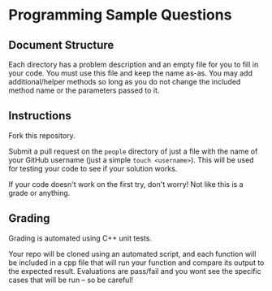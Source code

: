 # Programming Sample Questions
## Document Structure
Each directory has a problem description and an empty file for you to fill in your code.
You must use this file and keep the name as-as. You may add additional/helper methods so long as you do not
change the included method name or the parameters passed to it.
## Instructions
Fork this repository.

Submit a pull request on the `people` directory of just a file with the name of your GitHub username (just a simple `touch <username>`).
This will be used for testing your code to see if your solution works.

If your code doesn't work on the first try, don't worry! Not like this is a grade or anything.
## Grading
Grading is automated using C++ unit tests.

Your repo will be cloned using an automated script, and each function will 
be included in a cpp file that will run your function and compare its output
to the expected result. Evaluations are pass/fail and you wont see the 
specific cases that will be run – so be careful!
